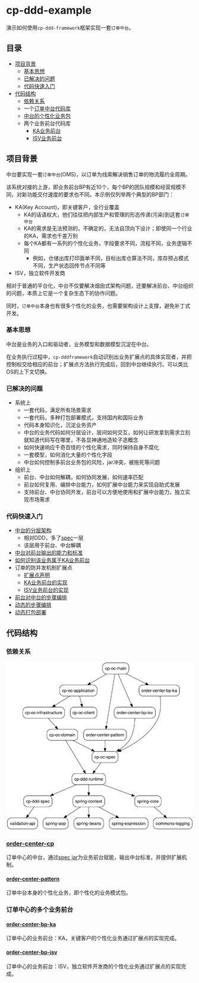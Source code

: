 # cp-ddd-example

演示如何使用`cp-ddd-framework`框架实现一套`订单中台`。

## 目录

- [项目背景](#项目背景)
   - [基本思想](#基本思想)
   - [已解决的问题](#已解决的问题)
   - [代码快速入门](#代码快速入门)
- [代码结构](#代码结构)
   - [依赖关系](#依赖关系)
   - 一个[订单中台代码库](#order-center-cp)
   - [中台的个性化业务包](#order-center-pattern)
   - 两个业务前台代码库
      - [KA业务前台](#order-center-bp-ka)
      - [ISV业务前台](#order-center-bp-isv)

## 项目背景

中台要实现一套`订单中台`(OMS)，以订单为线索解决销售订单的物流履约全周期。

该系统对接的上游，即业务前台BP有近10个，每个BP的团队规模和经营规模不同，对新功能交付速度的要求也不同。本示例仅列举两个典型的BP部门：
- KA(Key Account)，即关键客户，全行业覆盖
   - KA的话语权大，他们往往把内部生产和管理的形态传递(污染)到这套`订单中台`
   - KA的需求是无法预测的，不确定的，无法自顶向下设计；即使同一个行业的KA，需求也千差万别
   - 每个KA都有一系列的个性化业务，字段要求不同，流程不同，业务逻辑不同
      - 例如，仓储出库打印面单不同，目标出库仓算法不同，库存预占模式不同，生产状态回传节点不同等
- ISV，独立软件开发商

相对于普通的平台化，中台不仅要解决烟囱式架构问题，还要解决前台、中台组织的问题，本质上它是一个复杂生态下的协作问题。

同时，`订单中台`本身也有很多个性化的业务，也需要架构设计上支撑，避免补丁式开发。

### 基本思想

中台是业务的入口和驱动者，业务模型和数据模型沉淀在中台。

在业务执行过程中，`cp-dddframework`自动识别出业务扩展点的具体实现者，并把控制权交给相应的前台；扩展点方法执行完成后，回到中台继续执行。可以类比OS的上下文切换。

### 已解决的问题

- 系统上
   - 一套代码，满足所有场景需求
   - 一套代码，多种打包部署模式，支持国内和国际业务
   - 代码本身知识化，沉淀业务资产
   - 中台的业务代码如何分层设计，层间如何交互，如何让研发拿到需求立刻就知道代码写在哪里，不各显神通地造轮子造概念
   - 如何快速响应千奇百怪的个性化需求，同时保持自身不腐化
   - 一套模型，如何消化大量的个性化字段
   - 中台如何控制多前台业务包的风险，jar冲突，被拖死等问题
- 组织上
   - 前台、中台如何解耦，如何协同发展，如何速率匹配
   - 前台如何复用、编排中台能力，如何扩展中台能力来实现自助式发展
   - 支持前台、中台协同开发，前台可以方便地使用和扩展中台能力，独立实现市场需求

### 代码快速入门

- [中台的分层架构](order-center-cp)
   - 相对DDD，多了[spec](order-center-cp/cp-oc-spec)一层
   - 该层用于前台、中台解耦
- [中台对前台输出的能力和标准](order-center-cp/cp-oc-spec/src/main/java/org/example/cp/oms/spec)
- [如何识别该业务属于KA业务前台](order-center-cp/cp-oc-spec/src/main/java/org/example/cp/oms/spec/partner/KaPartner.java)
- 订单的防并发机制扩展点
   - [扩展点声明](order-center-cp/cp-oc-spec/src/main/java/org/example/cp/oms/spec/ext/ISerializableIsolationExt.java)
   - [KA业务前台的实现](order-center-bp-ka/src/main/java/org/example/bp/oms/ka/extension/SerializableIsolationExt.java)
   - [ISV业务前台的实现](order-center-bp-isv/src/main/java/org/example/bp/oms/isv/extension/SerializableIsolationExt.java)
- [前台对中台的步骤编排](order-center-bp-ka/src/main/java/org/example/bp/oms/ka/extension/DecideStepsExt.java)
- [动态的步骤编排](order-center-cp/cp-oc-domain/src/main/java/org/example/cp/oms/domain/step/submitorder/BasicStep.java)
- [动态打包部署](order-center-cp/cp-oc-main/pom.xml)

## 代码结构

### 依赖关系

![](/doc/assets/img/ddd-depgraph.png)

### [order-center-cp](order-center-cp)

订单中心的中台，通过[spec jar](order-center-cp/cp-oc-spec)为业务前台赋能，输出中台标准，并提供扩展机制。

#### [order-center-pattern](order-center-pattern)

订单中台本身的个性化业务，即个性化的业务模式包。

### 订单中心的多个业务前台

#### [order-center-bp-ka](order-center-bp-ka)

订单中心的业务前台：KA，关键客户的个性化业务通过扩展点的实现完成。

#### [order-center-bp-isv](order-center-bp-isv)

订单中心的业务前台：ISV，独立软件开发商的个性化业务通过扩展点的实现完成。

